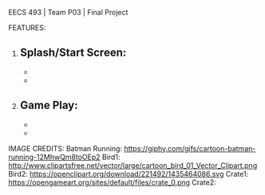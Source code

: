 EECS 493 | Team P03 | Final Project

FEATURES:
1. Splash/Start Screen: 
    - 
    - 
    - 
2. Game Play: 
    - 
    - 
    - 



IMAGE CREDITS: 
Batman Running: https://giphy.com/gifs/cartoon-batman-running-12MhwQm8toOEp2
Bird1: http://www.clipartsfree.net/vector/large/cartoon_bird_01_Vector_Clipart.png
Bird2: https://openclipart.org/download/221492/1435464086.svg
Crate1: https://opengameart.org/sites/default/files/crate_0.png
Crate2: 

